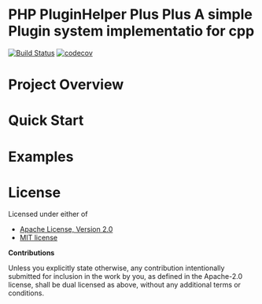# PHP PluginHelper Plus Plus A simple Plugin system implementatio for cpp
[![Build Status](https://travis-ci.com/beignetbytes/phpp.svg?branch=master)](https://travis-ci.com/beignetbytes/phpp)
[![codecov](https://codecov.io/gh/beignetbytes/phpp/branch/master/graph/badge.svg?token=1SW3GH14TF)](https://codecov.io/gh/beignetbytes/phpp)


# Project Overview


# Quick Start


# Examples



# License

Licensed under either of

 * [Apache License, Version 2.0](http://www.apache.org/licenses/LICENSE-2.0)
 * [MIT license](http://opensource.org/licenses/MIT)

**Contributions**

Unless you explicitly state otherwise, any contribution intentionally submitted
for inclusion in the work by you, as defined in the Apache-2.0 license, shall be
dual licensed as above, without any additional terms or conditions.